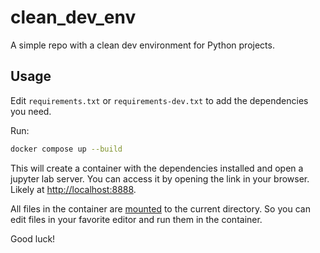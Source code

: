 # clean_dev_env

A simple repo with a clean dev environment for Python projects.

## Usage

Edit `requirements.txt` or `requirements-dev.txt` to add the dependencies you need.

Run:

```bash
docker compose up --build
```

This will create a container with the dependencies installed and open a jupyter lab server. You can access it by opening the link in your browser. Likely at [http://localhost:8888](http://localhost:8888).

All files in the container are [mounted](docker-compose.yml#L17-L20) to the current directory. So you can edit files in your favorite editor and run them in the container.

Good luck!
